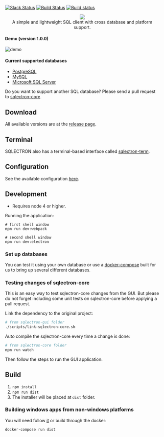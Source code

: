 [![Slack Status](https://sqlectron.herokuapp.com/badge.svg)](https://sqlectron.herokuapp.com)
[![Build Status](https://travis-ci.org/sqlectron/sqlectron-gui.svg?branch=master)](https://travis-ci.org/sqlectron/sqlectron-gui)
[![Build status](https://ci.appveyor.com/api/projects/status/ajxvrvwqyrc8yr23/branch/master?svg=true)](https://ci.appveyor.com/project/maxcnunes/sqlectron-gui/branch/master)

<p align="center">
  <img src="https://sqlectron.github.io/logos/logo-512.png">
  <br />
  A simple and lightweight SQL client with cross database and platform support.
</p>

#### Demo (version 1.0.0)
![demo](https://sqlectron.github.io/demos/sqlectron-demo-gui-v1.0.0.gif)

#### Current supported databases
* [PostgreSQL](http://www.postgresql.org/)
* [MySQL](https://www.mysql.com/)
* [Microsoft SQL Server](http://www.microsoft.com/en-us/server-cloud/products/sql-server/)

Do you want to support another SQL database? Please send a pull request to [sqlectron-core](https://github.com/sqlectron/sqlectron-core).

## Download

All available versions are at the [release page](https://github.com/sqlectron/sqlectron-gui/releases).

## Terminal

SQLECTRON also has a terminal-based interface called [sqlectron-term](https://github.com/sqlectron/sqlectron-term).

## Configuration

See the available configuration [here](https://github.com/sqlectron/sqlectron-core#configuration).

## Development

* Requires node 4 or higher.

Running the application:

```shell
# first shell window
npm run dev:webpack

# second shell window
npm run dev:electron
```

### Set up databases

You can test it using your own database or use a [docker-compose](https://github.com/sqlectron/sqlectron-databases) built for us to bring up several different databases.

### Testing changes of sqlectron-core

This is an easy way to test sqlectron-core changes from the GUI. But please do not forget including some unit tests on sqlectron-core before applying a pull request.

Link the dependency to the original project:

```bash
# from sqlectron-gui folder
./scripts/link-sqlectron-core.sh
```

Auto compile the sqlectron-core every time a change is done:

```bash
# from sqlectron-core folder
npm run watch
```

Then follow the steps to run the GUI application.

## Build

1. `npm install`
1. `npm run dist`
1. The installer will be placed at `dist` folder.

### Building windows apps from non-windows platforms

You will need follow [it](https://github.com/maxogden/electron-packager#building-windows-apps-from-non-windows-platforms) or build through the docker:

```shell
docker-compose run dist
```
